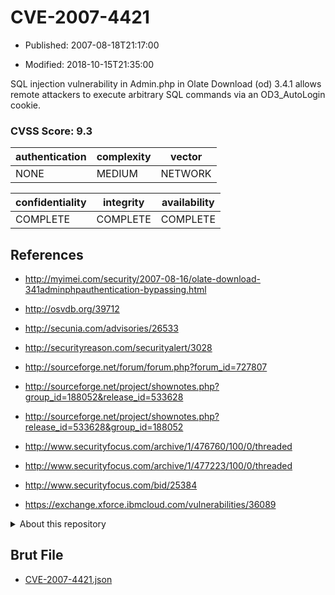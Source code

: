 # CVE-2007-4421

- Published: 2007-08-18T21:17:00

- Modified: 2018-10-15T21:35:00

SQL injection vulnerability in Admin.php in Olate Download (od) 3.4.1 allows remote attackers to execute arbitrary SQL commands via an OD3_AutoLogin cookie.

### CVSS Score: **9.3**

| authentication | complexity | vector |
| --- | --- | --- |
| NONE | MEDIUM | NETWORK |

| confidentiality | integrity | availability |
| --- | --- | --- |
| COMPLETE | COMPLETE | COMPLETE |

## References

* http://myimei.com/security/2007-08-16/olate-download-341adminphpauthentication-bypassing.html

* http://osvdb.org/39712

* http://secunia.com/advisories/26533

* http://securityreason.com/securityalert/3028

* http://sourceforge.net/forum/forum.php?forum_id=727807

* http://sourceforge.net/project/shownotes.php?group_id=188052&release_id=533628

* http://sourceforge.net/project/shownotes.php?release_id=533628&group_id=188052

* http://www.securityfocus.com/archive/1/476760/100/0/threaded

* http://www.securityfocus.com/archive/1/477223/100/0/threaded

* http://www.securityfocus.com/bid/25384

* https://exchange.xforce.ibmcloud.com/vulnerabilities/36089

<details>
<summary>About this repository</summary> 

  This repository is part of the project [Live Hack CVE](https://github.com/Live-Hack-CVE). Main website can be found [www.live-hack.org](https://www.live-hack.org) 
  
  Made by [Sn0wAlice](https://github.com/Sn0wAlice) for the people that care about security and need to have a feed of the latest CVEs. Hope you enjoy it, don't forget to star the repo and follow me on [Twitter](https://twitter.com/Sn0wAlice) and [Github](https://github.com/Sn0wAlice). And that is my [personnal website](https://www.alice-snow.me/)

  - [Home Page](https://github.com/Live-Hack-CVE)
  - [Framework](https://github.com/Live-Hack-CVE/cve-framework)
  - [CVE database](https://github.com/Live-Hack-CVE/full_database)
  - [Changelog](https://github.com/Live-Hack-CVE/Changelog)
</details>

## Brut File

* [CVE-2007-4421.json](https://raw.githubusercontent.com/Live-Hack-CVE/full_database/main/cves/2007/CVE-2007-4421.json)

